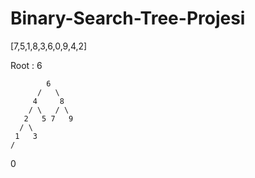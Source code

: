 # Binary-Search-Tree-Projesi

[7,5,1,8,3,6,0,9,4,2]

Root : 6

            6
          /   \
         4     8
        / \   / \
       2   5 7   9
      / \
     1   3
    /
   0
